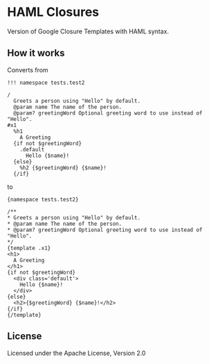 HAML Closures
=============

Version of Google Closure Templates with HAML syntax.

How it works
------------

Converts from

```haml
!!! namespace tests.test2

/
  Greets a person using "Hello" by default.
  @param name The name of the person.
  @param? greetingWord Optional greeting word to use instead of "Hello".
#x1
  %h1
    A Greeting
  {if not $greetingWord}
    .default
      Hello {$name}!
  {else}
    %h2 {$greetingWord} {$name}!
  {/if}
```

to

```
{namespace tests.test2}

/**
* Greets a person using "Hello" by default.
* @param name The name of the person.
* @param? greetingWord Optional greeting word to use instead of "Hello".
*/
{template .x1}
<h1>
  A Greeting
</h1>
{if not $greetingWord}
  <div class='default'>
    Hello {$name}!
  </div>
{else}
  <h2>{$greetingWord} {$name}!</h2>
{/if}
{/template}
```


License
-------

Licensed under the Apache License, Version 2.0